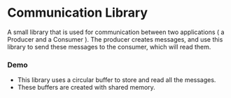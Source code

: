 # Communication Library
A small library that is used for communication between two applications ( a Producer and a Consumer ).
The producer creates messages, and use this library to send these messages to the consumer, which will read them.

### Demo
- This library uses a circular buffer to store and read all the messages. 
- These buffers are created with shared memory.
